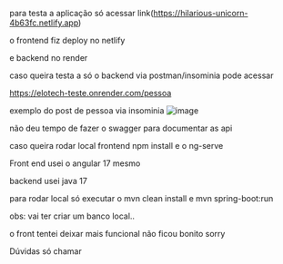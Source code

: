 para testa a aplicação só acessar 
link(https://hilarious-unicorn-4b63fc.netlify.app)

o frontend fiz deploy no netlify 

e backend no render

caso queira testa a só o backend via postman/insominia pode acessar 

https://elotech-teste.onrender.com/pessoa

exemplo do post de pessoa via insominia
![image](https://github.com/david-jandrey/elotech-teste/assets/56413390/24df1656-b16f-4fe1-a23e-0d8aa1073da9)

não deu tempo de fazer o swagger para documentar as api

caso queira rodar local frontend npm install e o ng-serve

Front end usei o angular 17 mesmo

backend usei java 17

para rodar local  só executar o mvn clean install e mvn spring-boot:run

obs: vai ter criar um banco local..

o front tentei deixar mais funcional não ficou bonito sorry

Dúvidas só chamar
